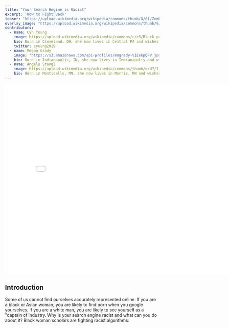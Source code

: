 ```yaml
---
title: "Your Search Engine is Racist"
excerpt: 'How to Fight Back'
teaser: "https://upload.wikimedia.org/wikipedia/commons/thumb/8/81/Zombie_Walk_2016_%2829514290441%29.jpg/320px-Zombie_Walk_2016_%2829514290441%29.jpg"
overlay_image: "https://upload.wikimedia.org/wikipedia/commons/thumb/8/81/Zombie_Walk_2016_%2829514290441%29.jpg/320px-Zombie_Walk_2016_%2829514290441%29.jpg"
contributors:
  - name: Cyn Young
    image: https://upload.wikimedia.org/wikipedia/commons/c/c5/Black_power_-_panoramio.jpg
    bio: Born in Cleveland, OH, she now lives in Central PA and wishes she lived in a bigger city with fewer zombies.
    twitter: cyoung2019
  - name: Megan Grady
    image: "https://s3.amazonaws.com/api-profiles/mmgrady-V1EekpQFV.jpg"
    bio: Born in Indianapolis, IN, she now lives in Indianapolis and wishes she lived anywhere else.
  - name: Angela Stangl
    image: https://upload.wikimedia.org/wikipedia/commons/thumb/d/d7/1-month-old_kitten_35.jpg/320px-1-month-old_kitten_35.jpg
    bio: Born in Monticello, MN, she now lives in Morris, MN and wishes she lived in a city without zombies.
---
```



<iframe src="//slides.com/megangrady/deck/embed" width="800" height="620" scrolling="no" frameborder="0" webkitallowfullscreen mozallowfullscreen allowfullscreen></iframe>


## Introduction

Some of us cannot find ourselves accurately represented online.  If you are a black or Asian woman, you are likely to find porn when you google yourselves.  If you are a white man, you are likely to see yourself as a "captain of industry.  Why is your search engine racist and what can you do about it?  Black woman scholars are fighting racist algorithms. 



